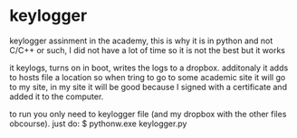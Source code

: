 # keylogger
keylogger assinment in the academy, this is why it is in python and not C/C++ or such,
I did not have a lot of time so it is not the best but it works

it keylogs, turns on in boot, writes the logs to a dropbox.
additonaly it adds to hosts file a location so when tring to go to some academic site it will go to my site,
in my site it will be good because I signed with a certificate and added it to the computer.


to run you only need to keylogger file (and my dropbox with the other files obcourse).
just do:
$ pythonw.exe keylogger.py
